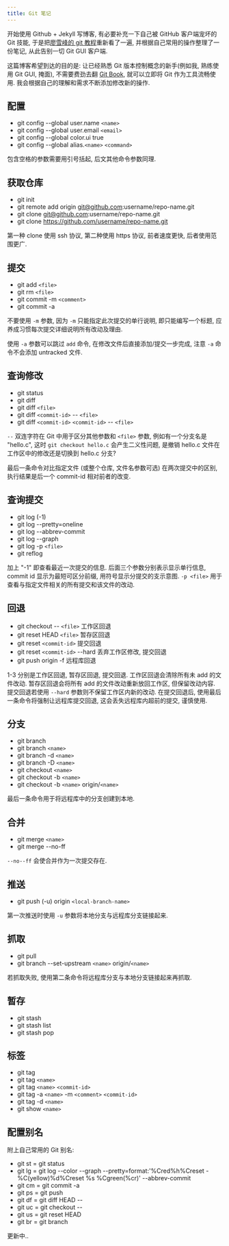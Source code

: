 ```yaml
---
title: Git 笔记
---
```




开始使用 Github + Jekyll 写博客, 有必要补充一下自己被 GitHub 客户端宠坏的 Git 技能, 于是把[廖雪峰的 git 教程][1]重新看了一遍, 并根据自己常用的操作整理了一份笔记, 从此告别一切 Git GUI 客户端.

这篇博客希望到达的目的是: 让已经熟悉 Git 版本控制概念的新手(例如我, 熟练使用 Git GUI, 掩面), 不需要费劲去翻 [Git Book][2], 就可以立即将 Git 作为工具流畅使用. 我会根据自己的理解和需求不断添加修改新的操作.

[1]: http://www.liaoxuefeng.com/wiki/0013739516305929606dd18361248578c67b8067c8c017b000 "廖雪峰的 git 教程"
[2]: http://git-scm.com/book/en/v2 "Pro Git book, written by Scott Chacon and Ben Straub"


配置
----

-   git config --global user.name `<name>`
-   git config --global user.email `<email>`
-   git config --global color.ui true
-   git config --global alias.`<name>` `<command>`

包含空格的参数需要用引号括起, 后文其他命令参数同理.


获取仓库
--------

-   git init
-   git remote add origin git@github.com:username/repo-name.git
-   git clone git@github.com:username/repo-name.git
-   git clone https://github.com/username/repo-name.git

第一种 clone 使用 ssh 协议, 第二种使用 https 协议, 前者速度更快, 后者使用范围更广.


提交
----

-   git add `<file>`
-   git rm `<file>`
-   git commit -m `<comment>`
-   git commit -a

不要使用 `-m` 参数, 因为 `-m` 只能指定此次提交的单行说明, 即只能编写一个标题, 应养成习惯每次提交详细说明所有改动及理由.

使用 `-a` 参数可以跳过 `add` 命令, 在修改文件后直接添加/提交一步完成, 注意 `-a` 命令不会添加 untracked 文件.


查询修改
--------

-   git status
-   git diff
-   git diff `<file>`
-   git diff `<commit-id>` -- `<file>`
-   git diff `<commit-id>` `<commit-id>` -- `<file>`

`--` 双连字符在 Git 中用于区分其他参数和 `<file>` 参数, 例如有一个分支名是 "hello.c", 这时 `git checkout hello.c` 会产生二义性问题, 是撤销 hello.c 文件在工作区中的修改还是切换到 hello.c 分支?

最后一条命令对比指定文件 (或整个仓库, 文件名参数可选) 在两次提交中的区别, 执行结果是后一个 commit-id 相对前者的改变.


查询提交
--------

-   git log (-1)
-   git log --pretty=oneline
-   git log --abbrev-commit
-   git log --graph
-   git log -p `<file>`
-   git reflog

加上 "-1" 即查看最近一次提交的信息. 后面三个参数分别表示显示单行信息, commit id 显示为最短可区分前缀, 用符号显示分提交的支示意图. `-p <file>` 用于查看与指定文件相关的所有提交和该文件的改动.


回退
----

-   git checkout -- `<file>`        工作区回退
-   git reset HEAD `<file>`         暂存区回退
-   git reset `<commit-id>`         提交回退
-   git reset `<commit-id>` --hard  丢弃工作区修改, 提交回退
-   git push origin -f            远程库回退

1-3 分别是工作区回退, 暂存区回退, 提交回退. 工作区回退会清除所有未 add 的文件改动. 暂存区回退会将所有 add 的文件改动重新放回工作区, 但保留改动内容. 提交回退若使用 `--hard` 参数则不保留工作区内新的改动. 在提交回退后, 使用最后一条命令将强制让远程库提交回退, 这会丢失远程库内超前的提交, 谨慎使用.


分支
----

-   git branch
-   git branch `<name>`
-   git branch -d `<name>`
-   git branch -D `<name>`
-   git checkout `<name>`
-   git checkout -b `<name>`
-   git checkout -b `<name>` origin/`<name>`

最后一条命令用于将远程库中的分支创建到本地.


合并
----

-   git merge `<name>`
-   git merge --no-ff

`--no--ff` 会使合并作为一次提交存在.


推送
----

-   git push (-u) origin `<local-branch-name>`

第一次推送时使用 `-u` 参数将本地分支与远程库分支链接起来.


抓取
----

-   git pull
-   git branch --set-upstream `<name>` origin/`<name>`

若抓取失败, 使用第二条命令将远程库分支与本地分支链接起来再抓取.


暂存
----

-   git stash
-   git stash list
-   git stash pop


标签
----

-   git tag
-   git tag `<name>`
-   git tag `<name>` `<commit-id>`
-   git tag -a `<name>` -m `<comment>` `<commit-id>`
-   git tag -d `<name>`
-   git show `<name>`


配置别名
--------

附上自己常用的 Git 别名:

-   git st = git status
-   git lg = git log --color --graph --pretty=format:'%Cred%h%Creset -%C(yellow)%d%Creset %s %Cgreen(%cr)' --abbrev-commit
-   git cm = git commit -a
-   git ps = git push
-   git df = git diff HEAD --
-   git uc = git checkout --
-   git us = git reset HEAD
-   git br = git branch


更新中..
